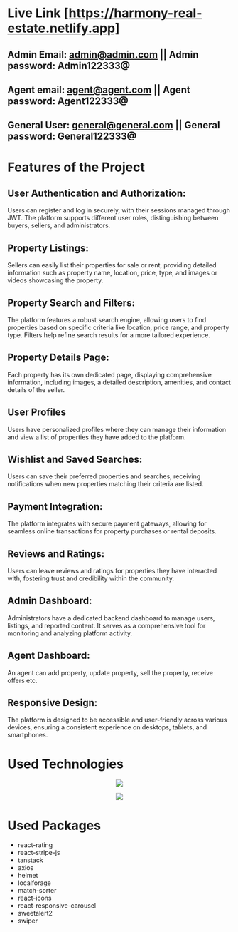 # Live Link [https://harmony-real-estate.netlify.app]

## Admin Email: admin@admin.com || Admin password: Admin122333@
## Agent email: agent@agent.com || Agent password: Agent122333@
## General User: general@general.com || General password: General122333@

# Features of the Project

## User Authentication and Authorization:
   Users can register and log in securely, with their sessions managed through JWT. The platform supports different user roles, distinguishing between buyers, sellers, and administrators.

## Property Listings:
   Sellers can easily list their properties for sale or rent, providing detailed information such as property name, location, price, type, and images or videos showcasing the property.

## Property Search and Filters:
   The platform features a robust search engine, allowing users to find properties based on specific criteria like location, price range, and property type. Filters help refine search results for a more tailored experience.

## Property Details Page:
   Each property has its own dedicated page, displaying comprehensive information, including images, a detailed description, amenities, and contact details of the seller.

## User Profiles
   Users have personalized profiles where they can manage their information and view a list of properties they have added to the platform.

## Wishlist and Saved Searches:
   Users can save their preferred properties and searches, receiving notifications when new properties matching their criteria are listed.

## Payment Integration:
   The platform integrates with secure payment gateways, allowing for seamless online transactions for property purchases or rental deposits.

## Reviews and Ratings:
   Users can leave reviews and ratings for properties they have interacted with, fostering trust and credibility within the community.

## Admin Dashboard:
   Administrators have a dedicated backend dashboard to manage users, listings, and reported content. It serves as a comprehensive tool for monitoring and analyzing platform activity.

## Agent Dashboard:
   An agent can add property, update property, sell the property, receive offers etc.

## Responsive Design:
   The platform is designed to be accessible and user-friendly across various devices, ensuring a consistent experience on desktops, tablets, and smartphones.


# Used Technologies

<p align="center">
  <a href="https://skillicons.dev">
    <img src="https://skillicons.dev/icons?i=tailwind,firebase,mongodb,react,express,nodejs" />
  </a>
</p>
<p align="center">
  <a href="https://skillicons.dev">
    <img src="https://skillicons.dev/icons?i=html,css,js,github,vscode" />
  </a>
</p>


# Used Packages
 - react-rating
 - react-stripe-js
 - tanstack
 - axios
 - helmet
 - localforage
 - match-sorter
 - react-icons
 - react-responsive-carousel
 - sweetalert2
 - swiper

